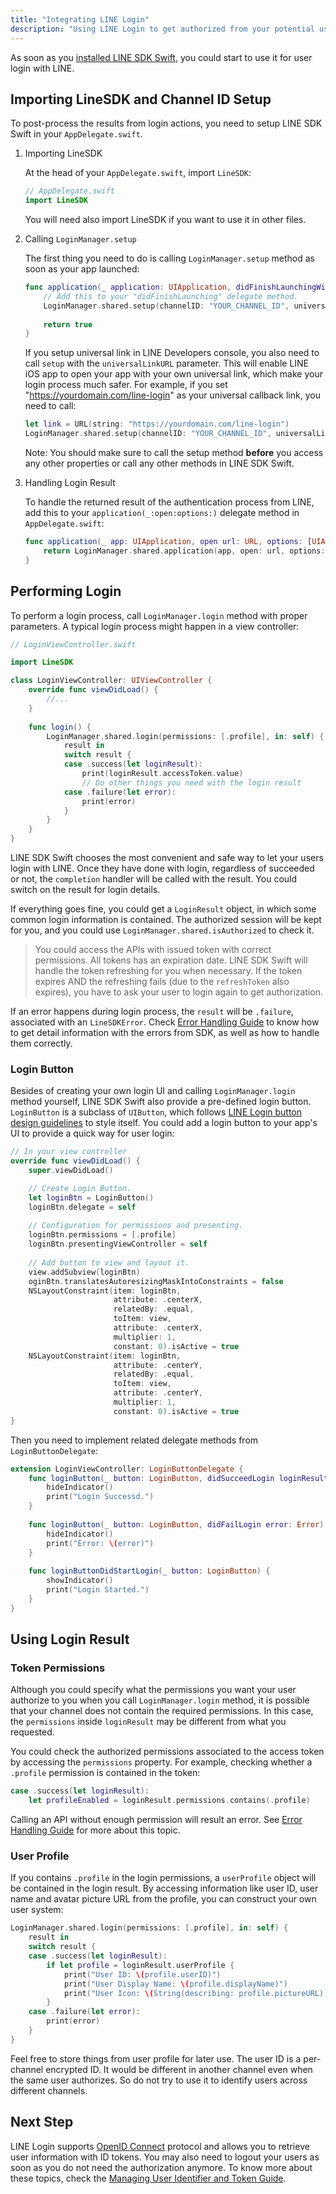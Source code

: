 ```yaml
---
title: "Integrating LINE Login"
description: "Using LINE Login to get authorized from your potential users"
---
```


As soon as you [installed LINE SDK Swift][installation], you could start to use it for user login with LINE.

## Importing LineSDK and Channel ID Setup

To post-process the results from login actions, you need to setup LINE SDK Swift in your `AppDelegate.swift`.

1. Importing LineSDK

    At the head of your `AppDelegate.swift`, import `LineSDK`:
    
    ```swift
    // AppDelegate.swift
    import LineSDK
    ```
    
    You will need also import LineSDK if you want to use it in other files.

2. Calling `LoginManager.setup`

    The first thing you need to do is calling `LoginManager.setup` method as soon as your app launched:
    
    ```swift
    func application(_ application: UIApplication, didFinishLaunchingWithOptions launchOptions: [UIApplication.LaunchOptionsKey: Any]?) -> Bool {
        // Add this to your "didFinishLaunching" delegate method.
        LoginManager.shared.setup(channelID: "YOUR_CHANNEL_ID", universalLinkURL: nil)
        
        return true
    }
    ```
    
    If you setup universal link in LINE Developers console, you also need to call `setup` with the `universalLinkURL` parameter. This will enable LINE iOS app to open your app with your own universal link, which make your login process much safer. For example, if you set "https://yourdomain.com/line-login" as your universal callback link, you need to call:
    
    ```swift
    let link = URL(string: "https://yourdomain.com/line-login")
    LoginManager.shared.setup(channelID: "YOUR_CHANNEL_ID", universalLinkURL: link)
    ```
    
    <div class="Md108FrameNote">
    <p><span class="Md07TextBold">Note: </span>You should make sure to call the setup method <b>before</b> you access any other properties or call any other methods in LINE SDK Swift.</p>
    </div>
    
3. Handling Login Result

    To handle the returned result of the authentication process from LINE, add this to your `application(_:open:options:)` delegate method in `AppDelegate.swift`:

    ```swift
    func application(_ app: UIApplication, open url: URL, options: [UIApplication.OpenURLOptionsKey : Any] = [:]) -> Bool {
        return LoginManager.shared.application(app, open: url, options: options)
    }
    ```
    
## Performing Login

To perform a login process, call `LoginManager.login` method with proper parameters. A typical login process might happen in a view controller:

```swift
// LoginViewController.swift

import LineSDK

class LoginViewController: UIViewController {
    override func viewDidLoad() {
        //...
    }
    
    func login() {
        LoginManager.shared.login(permissions: [.profile], in: self) {
            result in
            switch result {
            case .success(let loginResult):
                print(loginResult.accessToken.value)
                // Do other things you need with the login result
            case .failure(let error):
                print(error)
            }
        }
    }
}
```

LINE SDK Swift chooses the most convenient and safe way to let your users login with LINE. Once they have done with login, regardless of succeeded or not, the `completion` handler will be called with the result. You could switch on the result for login details.

If everything goes fine, you could get a `LoginResult` object, in which some common login information is contained. The authorized session will be kept for you, and you could use `LoginManager.shared.isAuthorized` to check it.

> You could access the APIs with issued token with correct permissions. All tokens has an expiration date. LINE SDK Swift will handle the token refreshing for you when necessary. If the token expires AND the refreshing fails (due to the `refreshToken` also expires), you have to ask your user to login again to get authorization.

If an error happens during login process, the `result` will be `.failure`, associated with an `LineSDKError`. Check [Error Handling Guide][error-handling] to know how to get detail information with the errors from SDK, as well as how to handle them correctly.

### Login Button

Besides of creating your own login UI and calling `LoginManager.login` method yourself, LINE SDK Swift also provide a pre-defined login button. `LoginButton` is a subclass of `UIButton`, which follows [LINE Login button design guidelines][login-button-guideline] to style itself. You could add a login button to your app's UI to provide a quick way for user login:

```swift
// In your view controller
override func viewDidLoad() {
    super.viewDidLoad()

    // Create Login Button.
    let loginBtn = LoginButton()
    loginBtn.delegate = self
    
    // Configuration for permissions and presenting.
    loginBtn.permissions = [.profile]
    loginBtn.presentingViewController = self
    
    // Add button to view and layout it.
    view.addSubview(loginBtn)
    oginBtn.translatesAutoresizingMaskIntoConstraints = false
    NSLayoutConstraint(item: loginBtn,
                       attribute: .centerX,
                       relatedBy: .equal,
                       toItem: view,
                       attribute: .centerX,
                       multiplier: 1,
                       constant: 0).isActive = true
    NSLayoutConstraint(item: loginBtn,
                       attribute: .centerY,
                       relatedBy: .equal,
                       toItem: view,
                       attribute: .centerY,
                       multiplier: 1,
                       constant: 0).isActive = true
}
```

Then you need to implement related delegate methods from `LoginButtonDelegate`:

```swift
extension LoginViewController: LoginButtonDelegate {
    func loginButton(_ button: LoginButton, didSucceedLogin loginResult: LoginResult) {
        hideIndicator()
        print("Login Successd.")
    }
    
    func loginButton(_ button: LoginButton, didFailLogin error: Error) {
        hideIndicator()
        print("Error: \(error)")
    }
    
    func loginButtonDidStartLogin(_ button: LoginButton) {
        showIndicator()
        print("Login Started.")
    }
}
```

## Using Login Result

### Token Permissions

Although you could specify what the permissions you want your user authorize to you when you call `LoginManager.login` method, it is possible that your channel does not contain the required permissions. In this case, the `permissions` inside `loginResult` may be different from what you requested.

You could check the authorized permissions associated to the access token by accessing the `permissions` property. For example, checking whether a `.profile` permission is contained in the token:

```swift
case .success(let loginResult):
    let profileEnabled = loginResult.permissions.contains(.profile)
```

Calling an API without enough permission will result an error. See [Error Handling Guide][error-handling] for more about this topic.

### User Profile

If you contains `.profile` in the login permissions, a `userProfile` object will be contained in the login result. By accessing information like user ID, user name and avatar picture URL from the profile, you can construct your own user system:

```swift
LoginManager.shared.login(permissions: [.profile], in: self) { 
    result in
    switch result {
    case .success(let loginResult):
        if let profile = loginResult.userProfile {
            print("User ID: \(profile.userID)")
            print("User Display Name: \(profile.displayName)")
            print("User Icon: \(String(describing: profile.pictureURL))")
        }
    case .failure(let error):
        print(error)
    }
}
```

Feel free to store things from user profile for later use. The user ID is a per-channel encrypted ID. It would be different in another channel even when the same user authorizes. So do not try to use it to identify users across different channels.

## Next Step

LINE Login supports [OpenID Connect][open-id] protocol and allows you to retrieve user information with ID tokens. You may also need to logout your users as soon as you do not need the authorization anymore. To know more about these topics, check the [Managing User Identifier and Token Guide][managing-access-tokens].

[installation]: /docs/ios-sdk-swift/installation
[error-handling]: /docs/ios-sdk-swift/error-handling 
[open-id]: http://openid.net/connect/
[managing-access-tokens]: /docs/ios-sdk-swift/managing-access-tokens
[login-button-guideline]: /docs/line-login/login-button
